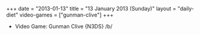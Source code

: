 +++
date = "2013-01-13"
title = "13 January 2013 (Sunday)"
layout = "daily-diet"
video-games = ["gunman-clive"]
+++


* Video Game: Gunman Clive {N3DS} /b/